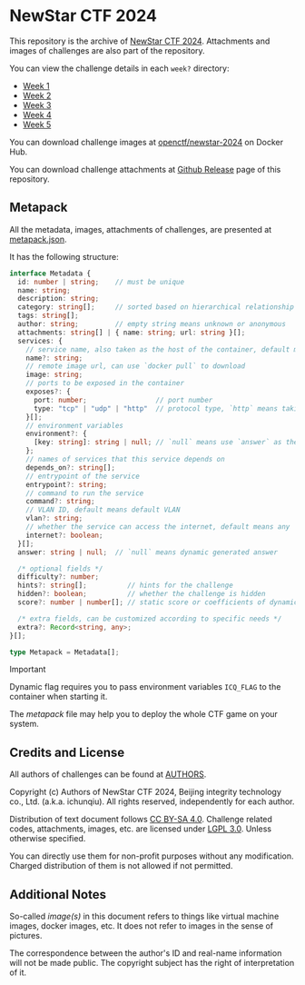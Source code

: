 # NewStar CTF 2024

This repository is the archive of [NewStar CTF 2024](https://newstar.wiki/guide/2024/). Attachments and images of challenges are also part of the repository.

You can view the challenge details in each `week?` directory:

- [Week 1](./week1)
- [Week 2](./week2)
- [Week 3](./week3)
- [Week 4](./week4)
- [Week 5](./week5)

You can download challenge images at [openctf/newstar-2024](https://hub.docker.com/r/openctf/newstar-2024) on Docker Hub.

You can download challenge attachments at [Github Release](https://github.com/project-newstar/newstar-ctf-2024/releases/tag/attachment) page of this repository.

## Metapack

All the metadata, images, attachments of challenges, are presented at [metapack.json](./metapack.json).

It has the following structure:

```typescript
interface Metadata {
  id: number | string;    // must be unique
  name: string;
  description: string;
  category: string[];     // sorted based on hierarchical relationship
  tags: string[];
  author: string;         // empty string means unknown or anonymous
  attachments: string[] | { name: string; url: string }[];
  services: {
    // service name, also taken as the host of the container, default means random
    name?: string;
    // remote image url, can use `docker pull` to download
    image: string;
    // ports to be exposed in the container
    exposes?: {
      port: number;                 // port number
      type: "tcp" | "udp" | "http"  // protocol type, `http` means taking tcp proxy (e.g. frp)
    }[];
    // environment variables
    environment?: {
      [key: string]: string | null; // `null` means use `answer` as the value
    };
    // names of services that this service depends on
    depends_on?: string[];
    // entrypoint of the service
    entrypoint?: string;
    // command to run the service
    command?: string;
    // VLAN ID, default means default VLAN
    vlan?: string;
    // whether the service can access the internet, default means any
    internet?: boolean;
  }[];
  answer: string | null;  // `null` means dynamic generated answer

  /* optional fields */
  difficulty?: number;
  hints?: string[];          // hints for the challenge
  hidden?: boolean;          // whether the challenge is hidden
  score?: number | number[]; // static score or coefficients of dynamic score algorithm

  /* extra fields, can be customized according to specific needs */
  extra?: Record<string, any>;
}[];

type Metapack = Metadata[];
```

> [!IMPORTANT]
> Dynamic flag requires you to pass environment variables `ICQ_FLAG` to the container when starting it.

The *metapack* file may help you to deploy the whole CTF game on your system.

## Credits and License

All authors of challenges can be found at [AUTHORS](./AUTHORS).

Copyright (c) Authors of NewStar CTF 2024, Beijing integrity technology co., Ltd. (a.k.a. ichunqiu). All rights reserved, independently for each author.

Distribution of text document follows [CC BY-SA 4.0](https://creativecommons.org/licenses/by-sa/4.0/). Challenge related codes, attachments, images, etc. are licensed under [LGPL 3.0](./LICENSE). Unless otherwise specified.

You can directly use them for non-profit purposes without any modification. Charged distribution of them is not allowed if not permitted.

## Additional Notes

So-called *image(s)* in this document refers to things like virtual machine images, docker images, etc. It does not refer to images in the sense of pictures.

The correspondence between the author's ID and real-name information will not be made public. The copyright subject has the right of interpretation of it.
